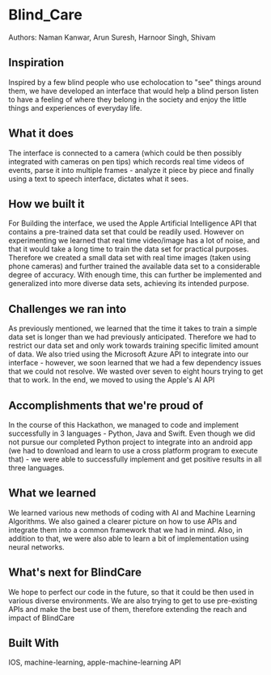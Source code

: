 # Blind_Care
Authors: Naman Kanwar, Arun Suresh, Harnoor Singh, Shivam

## Inspiration
Inspired by a few blind people who use echolocation to "see" things around them, we have developed an interface that would help a blind person listen to have a feeling of where they belong in the society and enjoy the little things and experiences of everyday life.

## What it does
The interface is connected to a camera (which could be then possibly integrated with cameras on pen tips) which records real time videos of events, parse it into multiple frames - analyze it piece by piece and finally using a text to speech interface, dictates what it sees.

## How we built it
For Building the interface, we used the Apple Artificial Intelligence API that contains a pre-trained data set that could be readily used. However on experimenting we learned that real time video/image has a lot of noise, and that it would take a long time to train the data set for practical purposes. Therefore we created a small data set with real time images (taken using phone cameras) and further trained the available data set to a considerable degree of accuracy. With enough time, this can further be implemented and generalized into more diverse data sets, achieving its intended purpose.

## Challenges we ran into
As previously mentioned, we learned that the time it takes to train a simple data set is longer than we had previously anticipated. Therefore we had to restrict our data set and only work towards training specific limited amount of data. We also tried using the Microsoft Azure API to integrate into our interface - however, we soon learned that we had a few dependency issues that we could not resolve. We wasted over seven to eight hours trying to get that to work. In the end, we moved to using the Apple's AI API

## Accomplishments that we're proud of
In the course of this Hackathon, we managed to code and implement successfully in 3 languages - Python, Java and Swift. Even though we did not pursue our completed Python project to integrate into an android app (we had to download and learn to use a cross platform program to execute that) - we were able to successfully implement and get positive results in all three languages.

## What we learned
We learned various new methods of coding with AI and Machine Learning Algorithms. We also gained a clearer picture on how to use APIs and integrate them into a common framework that we had in mind. Also, in addition to that, we were also able to learn a bit of implementation using neural networks.

## What's next for BlindCare
We hope to perfect our code in the future, so that it could be then used in various diverse environments. We are also trying to get to use pre-existing APIs and make the best use of them, therefore extending the reach and impact of BlindCare

## Built With
IOS,
machine-learning,
apple-machine-learning API
